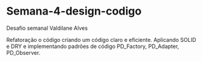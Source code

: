 # Semana-4-design-codigo
Desafio semanal Valdilane Alves

Refatoração o código criando um código claro e eficiente.
Aplicando SOLID e DRY e implementando padrões de código PD_Factory, PD_Adapter, PD_Observer.

